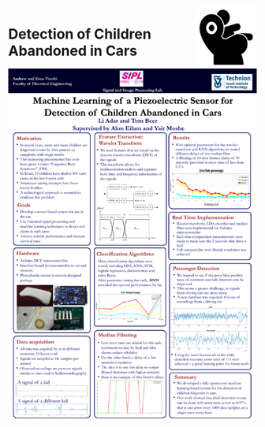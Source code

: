 <img src="logo.png" width=125 height=125 align="right">

# Detection of Children Abandoned in Cars

![alt text](https://github.com/tom-beer/Detection-of-Children-Forgotten-in-Cars/blob/master/Documents%20and%20Presentations/Poster_png.png)
